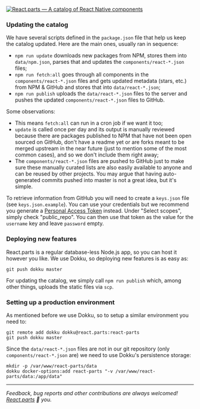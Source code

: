 [![React.parts — A catalog of React Native components](https://react.parts/react-parts.svg)](https://react.parts)

### Updating the catalog

We have several scripts defined in the `package.json` file that help us keep the catalog updated. Here are the main ones, usually ran in sequence:
- `npm run update` downloads new packages from NPM, stores them into `data/npm.json`, parses that and updates the `components/react-*.json` files;
- `npm run fetch:all` goes through all components in the `components/react-*.json` files and gets updated metadata (stars, etc.) from NPM & GitHub and stores that into `data/react-*.json`;
- `npm run publish` uploads the `data/react-*.json` files to the server and pushes the updated `components/react-*.json` files to GitHub.

Some observations:
- This means `fetch:all` can run in a cron job if we want it too;
- `update` is called once per day and its output is manually reviewed because there are packages published to NPM that have not been open sourced on GitHub, don't have a readme yet or are forks meant to be merged upstream in the near future (just to mention some of the most common cases), and so we don't include them right away;
- The `components/react-*.json` files are pushed to GitHub just to make sure these manually curated lists are also easily available to anyone and can be reused by other projects. You may argue that having auto-generated commits pushed into master is not a great idea, but it's simple.

To retrieve information from GitHub you will need to create a `keys.json` file (see `keys.json.example`). You can use your credentials but we recommend you generate a [Personal Access Token](https://github.com/settings/tokens) instead. Under "Select scopes", simply check "public_repo". You can then use that token as the value for the `username` key and leave `password` empty.

### Deploying new features

React.parts is a regular database-less Node.js app, so you can host it however you like. We use Dokku, so deploying new features is as easy as:

```
git push dokku master
```

For updating the catalog, we simply call `npm run publish` which, among other things, uploads the static files via `scp`.


### Setting up a production environment

As mentioned before we use Dokku, so to setup a similar environment you need to:

```
git remote add dokku dokku@react.parts:react-parts
git push dokku master
```

Since the `data/react-*.json` files are not in our git repository (only `components/react-*.json` are) we need to use Dokku's persistence storage:

```
mkdir -p /var/www/react-parts/data
dokku docker-options:add react-parts "-v /var/www/react-parts/data:/app/data"
```

---

_Feedback, bug reports and other contributions are always welcomed! [React.parts](https://react.parts) :blue_heart: you._
